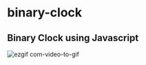 # binary-clock
## Binary Clock using Javascript

![ezgif com-video-to-gif](https://github.com/Obaidur1/binary-clock/assets/54591088/8d025b35-8c31-4474-b1ee-30b87b0206d5)

